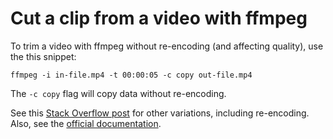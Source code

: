 # Cut a clip from a video with ffmpeg

To trim a video with ffmpeg without re-encoding (and affecting quality), use the this snippet:

```
ffmpeg -i in-file.mp4 -t 00:00:05 -c copy out-file.mp4
```

The `-c copy` flag will copy data without re-encoding.


See this [Stack Overflow post](https://superuser.com/questions/377343/cut-part-from-video-file-from-start-position-to-end-position-with-ffmpeg) for other variations, including re-encoding. Also, see the [official documentation](https://ffmpeg.org/ffmpeg.html#Main-options).

